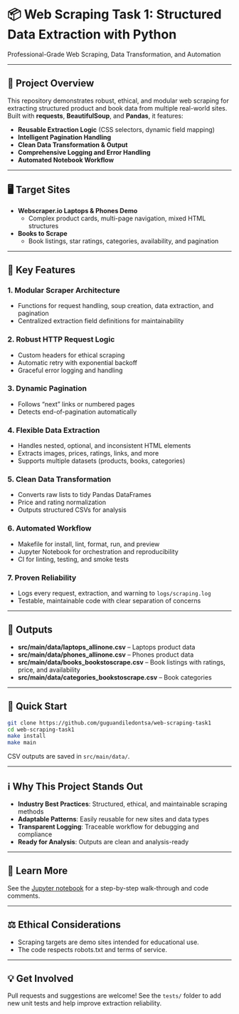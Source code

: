 # 📦 Web Scraping Task 1: Structured Data Extraction with Python

Professional-Grade Web Scraping, Data Transformation, and Automation

---

## 🚀 Project Overview

This repository demonstrates robust, ethical, and modular web scraping for extracting structured product and book data from multiple real-world sites. Built with **requests**, **BeautifulSoup**, and **Pandas**, it features:

- **Reusable Extraction Logic** (CSS selectors, dynamic field mapping)
- **Intelligent Pagination Handling**
- **Clean Data Transformation & Output**
- **Comprehensive Logging and Error Handling**
- **Automated Notebook Workflow**

---

## 🖥️ Target Sites

- **Webscraper.io Laptops & Phones Demo**
  - Complex product cards, multi-page navigation, mixed HTML structures
- **Books to Scrape**
  - Book listings, star ratings, categories, availability, and pagination

---

## 🧩 Key Features

### 1. **Modular Scraper Architecture**
- Functions for request handling, soup creation, data extraction, and pagination
- Centralized extraction field definitions for maintainability

### 2. **Robust HTTP Request Logic**
- Custom headers for ethical scraping
- Automatic retry with exponential backoff
- Graceful error logging and handling

### 3. **Dynamic Pagination**
- Follows “next” links or numbered pages
- Detects end-of-pagination automatically

### 4. **Flexible Data Extraction**
- Handles nested, optional, and inconsistent HTML elements
- Extracts images, prices, ratings, links, and more
- Supports multiple datasets (products, books, categories)

### 5. **Clean Data Transformation**
- Converts raw lists to tidy Pandas DataFrames
- Price and rating normalization
- Outputs structured CSVs for analysis

### 6. **Automated Workflow**
- Makefile for install, lint, format, run, and preview
- Jupyter Notebook for orchestration and reproducibility
- CI for linting, testing, and smoke tests

### 7. **Proven Reliability**
- Logs every request, extraction, and warning to `logs/scraping.log`
- Testable, maintainable code with clear separation of concerns

---

## 📂 Outputs

- **src/main/data/laptops_allinone.csv** – Laptops product data
- **src/main/data/phones_allinone.csv** – Phones product data
- **src/main/data/books_bookstoscrape.csv** – Book listings with ratings, price, and availability
- **src/main/data/categories_bookstoscrape.csv** – Book categories

---

## 🔧 Quick Start

```sh
git clone https://github.com/guguandiledontsa/web-scraping-task1
cd web-scraping-task1
make install
make main
```

CSV outputs are saved in `src/main/data/`.

---

## ℹ️ Why This Project Stands Out

- **Industry Best Practices**: Structured, ethical, and maintainable scraping methods
- **Adaptable Patterns**: Easily reusable for new sites and data types
- **Transparent Logging**: Traceable workflow for debugging and compliance
- **Ready for Analysis**: Outputs are clean and analysis-ready

---

## 📖 Learn More

See the [Jupyter notebook](src/main/scraping.ipynb) for a step-by-step walk-through and code comments.

---

## ⚖️ Ethical Considerations

- Scraping targets are demo sites intended for educational use.
- The code respects robots.txt and terms of service.

---

## 💡 Get Involved

Pull requests and suggestions are welcome! See the `tests/` folder to add new unit tests and help improve extraction reliability.
